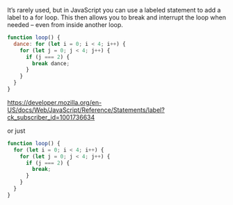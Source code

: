 It’s rarely used, but in JavaScript you can use a labeled statement to add a label to a for loop. This then allows you to break and interrupt the loop when needed – even from inside another loop.

```js
function loop() {
  dance: for (let i = 0; i < 4; i++) {
    for (let j = 0; j < 4; j++) {
      if (j === 2) {
        break dance;
      }
    }
  }
}
```

https://developer.mozilla.org/en-US/docs/Web/JavaScript/Reference/Statements/label?ck_subscriber_id=1001736634

or just

```js
function loop() {
  for (let i = 0; i < 4; i++) {
    for (let j = 0; j < 4; j++) {
      if (j === 2) {
        break;
      }
    }
  }
}
```
